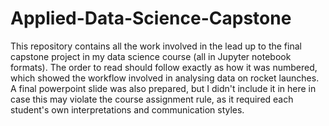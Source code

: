 # Applied-Data-Science-Capstone
This repository contains all the work involved in the lead up to the final capstone project in my data science course (all in Jupyter notebook formats). The order to read should follow exactly as how it was numbered, which showed the workflow involved in analysing data on rocket launches. A final powerpoint slide was also prepared, but I didn't include it in here in case this may violate the course assignment rule, as it required each student's own interpretations and communication styles.
